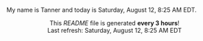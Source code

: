 My name is Tanner and today is Saturday, August 12, 8:25 AM EDT.

<p align="center">This <i>README</i> file is generated <b>every 3 hours</b>!</br>Last refresh: Saturday, August 12, 8:25 AM EDT<br /></p>
